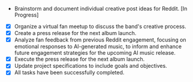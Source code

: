 - Brainstorm and document individual creative post ideas for Reddit. [In Progress]
- [x] Organize a virtual fan meetup to discuss the band's creative process.
- [x] Create a press release for the next album launch.
- [x] Analyze fan feedback from previous Reddit engagement, focusing on emotional responses to AI-generated music, to inform and enhance future engagement strategies for the upcoming AI music release.
- [x] Execute the press release for the next album launch.
- [x] Update project specifications to include goals and objectives.
- [x] All tasks have been successfully completed.
